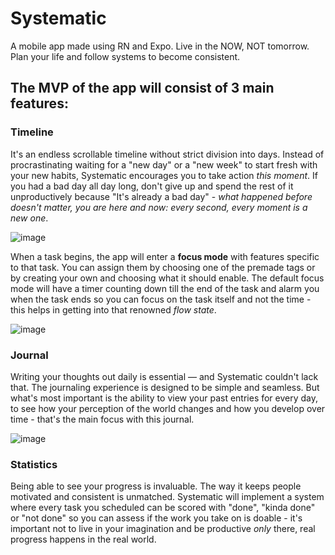 # Systematic
A mobile app made using RN and Expo. Live in the NOW, NOT tomorrow. Plan your life and follow systems to become consistent.


## The MVP of the app will consist of 3 main features:

### Timeline
It's an endless scrollable timeline without strict division into days. Instead of procrastinating waiting for a "new day" or a "new week" to start fresh with your new habits, Systematic encourages you to take action *this moment*. If you had a bad day all day long, don't give up and spend the rest of it unproductively because "It's already a bad day" - *what happened before doesn't matter, you are here and now: every second, every moment is a new one*.

![image](https://github.com/user-attachments/assets/5ea5732f-d92a-4c97-a004-e0725570bb5c)

When a task begins, the app will enter a **focus mode** with features specific to that task. You can assign them by choosing one of the premade tags or by creating your own and choosing what it should enable. The default focus mode will have a timer counting down till the end of the task and alarm you when the task ends so you can focus on the task itself and not the time - this helps in getting into that renowned *flow state*.

![image](https://github.com/user-attachments/assets/79b8912d-7f82-45dc-9421-053af8b3d7a6)

### Journal
Writing your thoughts out daily is essential — and Systematic couldn't lack that. The journaling experience is designed to be simple and seamless. But what's most important is the ability to view your past entries for every day, to see how your perception of the world changes and how you develop over time - that's the main focus with this journal.

![image](https://github.com/user-attachments/assets/d80a130a-550e-4d75-bfa1-be75588955ac)

### Statistics
Being able to see your progress is invaluable. The way it keeps people motivated and consistent is unmatched. Systematic will implement a system where every task you scheduled can be scored with "done", "kinda done" or "not done" so you can assess if the work you take on is doable - it's important not to live in your imagination and be productive *only* there, real progress happens in the real world.
